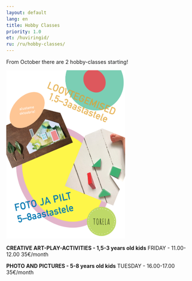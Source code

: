 ```yaml
---
layout: default
lang: en
title: Hobby Classes
priority: 1.0
et: /huviringid/
ru: /ru/hobby-classes/
---
```

From October there are 2 hobby-classes starting! 


<img alt="image1" src="image1.jpeg" height="450">

**CREATIVE ART-PLAY-ACTIVITIES - 1,5-3 years old kids**
FRIDAY - 11.00-12.00
35€/month


**PHOTO AND PICTURES - 5-8 years old kids**
TUESDAY - 16.00-17.00
35€/month




